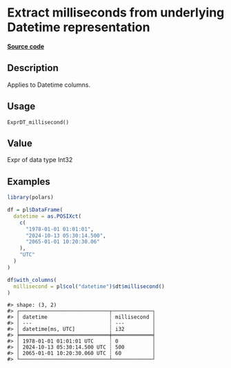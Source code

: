 

# Extract milliseconds from underlying Datetime representation

[**Source code**](https://github.com/pola-rs/r-polars/tree/741f9cd2614b3302a4d033bcae447425e1b91191/R/expr__datetime.R#L471)

## Description

Applies to Datetime columns.

## Usage

<pre><code class='language-R'>ExprDT_millisecond()
</code></pre>

## Value

Expr of data type Int32

## Examples

``` r
library(polars)

df = pl$DataFrame(
  datetime = as.POSIXct(
    c(
      "1978-01-01 01:01:01",
      "2024-10-13 05:30:14.500",
      "2065-01-01 10:20:30.06"
    ),
    "UTC"
  )
)

df$with_columns(
  millisecond = pl$col("datetime")$dt$millisecond()
)
```

    #> shape: (3, 2)
    #> ┌─────────────────────────────┬─────────────┐
    #> │ datetime                    ┆ millisecond │
    #> │ ---                         ┆ ---         │
    #> │ datetime[ms, UTC]           ┆ i32         │
    #> ╞═════════════════════════════╪═════════════╡
    #> │ 1978-01-01 01:01:01 UTC     ┆ 0           │
    #> │ 2024-10-13 05:30:14.500 UTC ┆ 500         │
    #> │ 2065-01-01 10:20:30.060 UTC ┆ 60          │
    #> └─────────────────────────────┴─────────────┘

